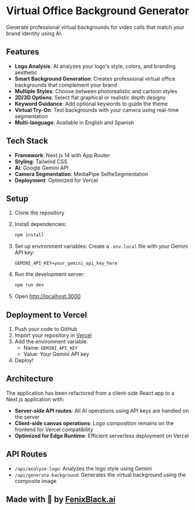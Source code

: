 # Virtual Office Background Generator

Generate professional virtual backgrounds for video calls that match your brand identity using AI.

## Features

- **Logo Analysis**: AI analyzes your logo's style, colors, and branding aesthetic
- **Smart Background Generation**: Creates professional virtual office backgrounds that complement your brand
- **Multiple Styles**: Choose between photorealistic and cartoon styles
- **2D/3D Options**: Select flat graphical or realistic depth designs
- **Keyword Guidance**: Add optional keywords to guide the theme
- **Virtual Try-On**: Test backgrounds with your camera using real-time segmentation
- **Multi-language**: Available in English and Spanish

## Tech Stack

- **Framework**: Next.js 14 with App Router
- **Styling**: Tailwind CSS
- **AI**: Google Gemini API
- **Camera Segmentation**: MediaPipe SelfieSegmentation
- **Deployment**: Optimized for Vercel

## Setup

1. Clone the repository
2. Install dependencies:
   ```bash
   npm install
   ```

3. Set up environment variables:
   Create a `.env.local` file with your Gemini API key:
   ```
   GEMINI_API_KEY=your_gemini_api_key_here
   ```

4. Run the development server:
   ```bash
   npm run dev
   ```

5. Open [http://localhost:3000](http://localhost:3000)

## Deployment to Vercel

1. Push your code to GitHub
2. Import your repository in [Vercel](https://vercel.com)
3. Add the environment variable:
   - Name: `GEMINI_API_KEY`
   - Value: Your Gemini API key
4. Deploy!

## Architecture

The application has been refactored from a client-side React app to a Next.js application with:

- **Server-side API routes**: All AI operations using API keys are handled on the server
- **Client-side canvas operations**: Logo composition remains on the frontend for Vercel compatibility
- **Optimized for Edge Runtime**: Efficient serverless deployment on Vercel

## API Routes

- `/api/analyze-logo`: Analyzes the logo style using Gemini
- `/api/generate-background`: Generates the virtual background using the composite image

## Made with 💜 by [FenixBlack.ai](https://www.fenixblack.ai)